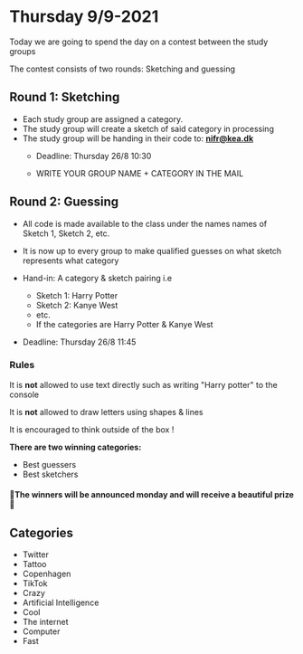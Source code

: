 # Thursday 9/9-2021

Today we are going to spend the day on a contest between the study groups

The contest consists of two rounds: Sketching and guessing



## Round 1: Sketching

- Each study group are assigned a category.
- The study group will create a sketch of said category in processing
- The study group will be handing in their code to: **nifr@kea.dk**
  - Deadline: Thursday 26/8 10:30
  
  - WRITE YOUR GROUP NAME + CATEGORY IN THE MAIL
  
    

## Round 2: Guessing

- All code is made available to the class under the names names of Sketch 1, Sketch 2, etc.
- It is now up to every group to make qualified guesses on what sketch represents what category
- Hand-in: A category & sketch pairing i.e 
  - Sketch 1: Harry Potter
  - Sketch 2: Kanye West
  - etc.
  - If the categories are Harry Potter & Kanye West

- Deadline: Thursday 26/8 11:45

### Rules

It is **not** allowed to use text directly such as writing "Harry potter" to the console

It is **not** allowed to draw letters using shapes & lines 

It is encouraged to think outside of the box ! 

**There are two winning categories:**

- Best guessers
- Best sketchers

#### 📣**The winners will be announced monday** and will receive a beautiful prize 🥇



## Categories

- Twitter
- Tattoo
- Copenhagen
- TikTok
- Crazy
- Artificial Intelligence
- Cool
- The internet
- Computer
- Fast
